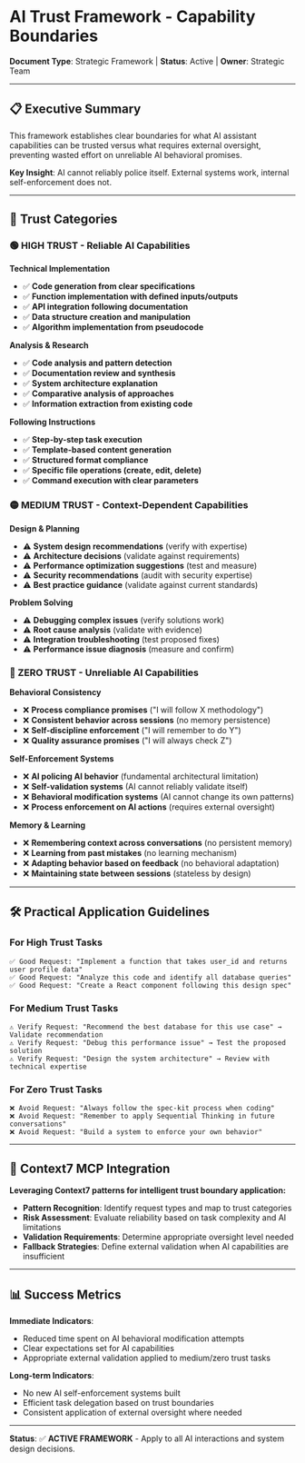 # AI Trust Framework - Capability Boundaries

**Document Type**: Strategic Framework | **Status**: Active | **Owner**: Strategic Team

---

## 📋 **Executive Summary**

This framework establishes clear boundaries for what AI assistant capabilities can be trusted versus what requires external oversight, preventing wasted effort on unreliable AI behavioral promises.

**Key Insight**: AI cannot reliably police itself. External systems work, internal self-enforcement does not.

---

## 🎯 **Trust Categories**

### **🟢 HIGH TRUST - Reliable AI Capabilities**

**Technical Implementation**
- ✅ **Code generation from clear specifications**
- ✅ **Function implementation with defined inputs/outputs**
- ✅ **API integration following documentation**
- ✅ **Data structure creation and manipulation**
- ✅ **Algorithm implementation from pseudocode**

**Analysis & Research**
- ✅ **Code analysis and pattern detection**
- ✅ **Documentation review and synthesis**
- ✅ **System architecture explanation**
- ✅ **Comparative analysis of approaches**
- ✅ **Information extraction from existing code**

**Following Instructions**
- ✅ **Step-by-step task execution**
- ✅ **Template-based content generation**
- ✅ **Structured format compliance**
- ✅ **Specific file operations (create, edit, delete)**
- ✅ **Command execution with clear parameters**

### **🟡 MEDIUM TRUST - Context-Dependent Capabilities**

**Design & Planning**
- ⚠️ **System design recommendations** (verify with expertise)
- ⚠️ **Architecture decisions** (validate against requirements)
- ⚠️ **Performance optimization suggestions** (test and measure)
- ⚠️ **Security recommendations** (audit with security expertise)
- ⚠️ **Best practice guidance** (validate against current standards)

**Problem Solving**
- ⚠️ **Debugging complex issues** (verify solutions work)
- ⚠️ **Root cause analysis** (validate with evidence)
- ⚠️ **Integration troubleshooting** (test proposed fixes)
- ⚠️ **Performance issue diagnosis** (measure and confirm)

### **🔴 ZERO TRUST - Unreliable AI Capabilities**

**Behavioral Consistency**
- ❌ **Process compliance promises** ("I will follow X methodology")
- ❌ **Consistent behavior across sessions** (no memory persistence)
- ❌ **Self-discipline enforcement** ("I will remember to do Y")
- ❌ **Quality assurance promises** ("I will always check Z")

**Self-Enforcement Systems**
- ❌ **AI policing AI behavior** (fundamental architectural limitation)
- ❌ **Self-validation systems** (AI cannot reliably validate itself)
- ❌ **Behavioral modification systems** (AI cannot change its own patterns)
- ❌ **Process enforcement on AI actions** (requires external oversight)

**Memory & Learning**
- ❌ **Remembering context across conversations** (no persistent memory)
- ❌ **Learning from past mistakes** (no learning mechanism)
- ❌ **Adapting behavior based on feedback** (no behavioral adaptation)
- ❌ **Maintaining state between sessions** (stateless by design)

---

## 🛠️ **Practical Application Guidelines**

### **For High Trust Tasks**
```
✅ Good Request: "Implement a function that takes user_id and returns user profile data"
✅ Good Request: "Analyze this code and identify all database queries"
✅ Good Request: "Create a React component following this design spec"
```

### **For Medium Trust Tasks**
```
⚠️ Verify Request: "Recommend the best database for this use case" → Validate recommendation
⚠️ Verify Request: "Debug this performance issue" → Test the proposed solution
⚠️ Verify Request: "Design the system architecture" → Review with technical expertise
```

### **For Zero Trust Tasks**
```
❌ Avoid Request: "Always follow the spec-kit process when coding"
❌ Avoid Request: "Remember to apply Sequential Thinking in future conversations"
❌ Avoid Request: "Build a system to enforce your own behavior"
```

---

## 🔧 **Context7 MCP Integration**

**Leveraging Context7 patterns for intelligent trust boundary application:**

- **Pattern Recognition**: Identify request types and map to trust categories
- **Risk Assessment**: Evaluate reliability based on task complexity and AI limitations
- **Validation Requirements**: Determine appropriate oversight level needed
- **Fallback Strategies**: Define external validation when AI capabilities are insufficient

---

## 📊 **Success Metrics**

**Immediate Indicators**:
- Reduced time spent on AI behavioral modification attempts
- Clear expectations set for AI capabilities
- Appropriate external validation applied to medium/zero trust tasks

**Long-term Indicators**:
- No new AI self-enforcement systems built
- Efficient task delegation based on trust boundaries
- Consistent application of external oversight where needed

---

**Status**: ✅ **ACTIVE FRAMEWORK** - Apply to all AI interactions and system design decisions.
